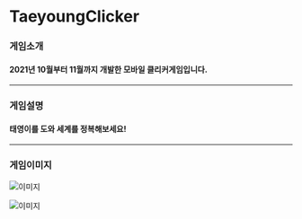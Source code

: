 # TaeyoungClicker
### 게임소개 
#### 2021년 10월부터 11월까지 개발한 모바일 클리커게임입니다.
----------
### 게임설명
#### 태영이를 도와 세계를 정복해보세요!
----------
### 게임이미지

![이미지]()

![이미지](https://cdn.discordapp.com/attachments/1031870281893031999/1084339833809412186/image.png)
